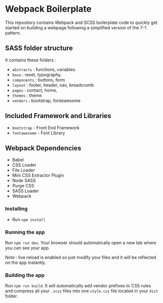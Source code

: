 # Webpack Boilerplate
This repository contains Webpack and SCSS boilerplate code to quickly get started on building a webpage following a simplified version of the 7-1 pattern.

## SASS folder structure
It contains these folders : 

- `abstracts` : functions, variables
- `base` : reset, typography,
- `components` : buttons, form
- `layout` : footer, header, nav, breadcrumb
- `pages` : contact, home,
- `themes` : theme
- `vendors` : bootstrap, fontawesome


## Included Framework and Libraries
- `bootstrap` - Front End Framework 
- `fontawesome` - Font Library


## Webpack Dependencies
- Babel
- CSS Loader
- File Loader
- Mini CSS Extractor Plugin
- Node SASS
- Purge CSS
- SASS Loader
- Webpack


### Installing

- Run `npm install`

### Running the app

Run `npm run dev`. Your browser should automatically open a new tab where you can see your app.

*Note :* live reload is enabled so just modify your files and it will be reflected on the app instantly.

### Building the app

Run `npm run build`. It will automatically add vendor prefixes to CSS rules and compress all your `.scss` files into one `style.css` file located in your `dist` folder.



